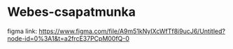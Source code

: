 # Webes-csapatmunka
figma link: https://www.figma.com/file/A9m51kNyIXcWfTf8i9ucJ6/Untitled?node-id=0%3A1&t=a2frcE37PCpM00fQ-0
